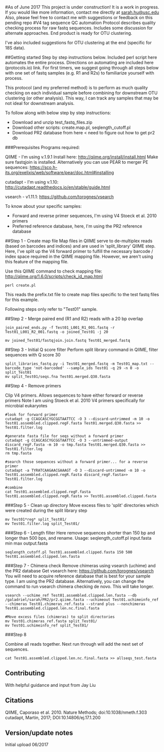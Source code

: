 #As of June 2017
This project is under construction! It is a work in progress. If you would like more information, contact me directly at sarah.hu@usc.edu
Also, please feel free to contact me with suggestions or feedback on this pending repo
#V4 tag sequence QC automation
Protocol describes quality checking process for raw fastq sequences. Includes some discussion for alternate approaches. End product is ready for OTU clustering.

I've also included suggestions for OTU clustering at the end (specific for 18S data).

##Getting started
Step by step instructions below. Included perl script here automates the entire process. Directions on automating are included here (protocols.io) link. For first timers, we suggest going through all steps below with one set of fastq samples (e.g. R1 and R2s) to familiarize yourself with process. 

This protocol (and my preferred method) is to perform as much quality checking on each individual sample before combining for downstream OTU clustering (or other analysis). This way, I can track any samples that may be not ideal for downstream analysis.

To follow along with below step by step instructions:
- Download and unzip test_fastq_files.zip
- Download other scripts: create.map.pl, seqlength_cutoff.pl
- Download PR2 database from here < need to figure out how to get pr2 db

###Prerequisites
Programs required:

QIIME - I'm using v.1.9.1
Install here: http://qiime.org/install/install.html
Make sure fastqjoin is installed. Alternatively you can use PEAR to merger PE sequences: https://sco.h-its.org/exelixis/web/software/pear/doc.html#installing

cutadapt - I'm using v.1.10: http://cutadapt.readthedocs.io/en/stable/guide.html

vsearch - v1.11.1: https://github.com/torognes/vsearch

To know about your specific samples:
- Forward and reverse primer sequences, I'm using V4 Stoeck et al. 2010 primers 
- Preferred reference database, here, I'm using the PR2 reference database

##Step 1 - Create map file
Map files in QIIME serve to de-multiplex reads (based on barcodes and indices) and are used in 'split_library' QIIME step. Here, I've split up the V4 forward primer to fulfill the necessary barcode / index space required in the QIIME mapping file. However, we aren't using this feature of the mapping file. 
 
Use this QIIME command to check mapping file:
http://qiime.org/1.6.0/scripts/check_id_map.html

```
perl create.pl
```
This reads the prefix.txt file to create map files specific to the test fastq files for this example.

Following steps only refer to "Test01" sample.


##Step 2 - Merge paired end (R1 and R2) reads with a 20 bp overlap

```
join_paired_ends.py -f Test01_L001_R1_001.fastq -r Test01_L001_R2_001.fastq -o joined_Test01 -j 20

mv joined_Test01/fastqjoin.join.fastq Test01_merged.fastq
```

##Step 3 - Initial Q score filter
Perform split library command in QIIME, filter sequences with Q score 30

```
split_libraries_fastq.py -i Test01_merged.fastq -m Test01_map.txt --barcode_type 'not-barcoded' --sample_ids Test01 -q 29 -n 0 -o split_Test01
mv split_Test01/seqs.fna Test01.merged.Q30.fasta
```

##Step 4 - Remove primers

Clip V4 primers. Allows sequences to have either forward or reverse primers 
Note I am using Stoeck et al. 2010 V4 primers specifically for microbial eukaryotes

```
#look for forward primer
cutadapt -g CCAGCASCYGCGGTAATTCC -O 3 --discard-untrimmed -m 10 -o Test01.assembled.clipped.regF.fasta Test01.merged.Q30.fasta >> Test01.filter.log

#generate fasta file for seqs without a forward primer
cutadapt -g CCAGCASCYGCGGTAATTCC -O 3 --untrimmed-output discard_regF.fasta -m 10 -o tmp.fasta Test01.merged.Q30.fasta >> Test01.filter.log
rm tmp.fasta

#search those sequences without a forward primer... for a reverse primer
cutadapt -a TYRATCAAGAACGAAAGT -O 3 --discard-untrimmed -m 10 -o Test01.assembled.clipped.regR.fasta discard_regF.fasta>> Test01.filter.log

#combine
cat Test01.assembled.clipped.regF.fasta Test01.assembled.clipped.regR.fasta >> Test01.assembled.clipped.fasta
```

###Step 5 - Clean up directory
Move excess files to 'split' directories which were created during the split library step
```
mv Test01*reg* split_Test01/
mv Test01.filter.log split_Test01/
```

###Step 6 - Length filter
Here remove sequences shorter than 150 bp and longer than 500 bps, and rename.
Usage: 
seqlength_cutoff.pl input.fasta min max output.fasta

```
seqlength_cutoff.pl Test01.assembled.clipped.fasta 150 500 Test01.assembled.clipped.len.fasta
```


###Step 7 - Chimera check 
Remove chimeras using vsearch (uchime) and the PR2 database
Get vsearch here: https://github.com/torognes/vsearch
You will need to acquire reference database that is best for your sample type. I am using the PR2 database. Alternatively, you can change the command to run vsearch chimera checking de novo. This will take longer.

```
vsearch --uchime_ref Test01.assembled.clipped.len.fasta --db /galadriel/sarah/PR2/pr2.qiime.fasta --uchimeout Test01.uchimeinfo_ref --chimeras Test01.chimeras_ref.fasta --strand plus --nonchimeras Test01.assembled.clipped.len.nc.final.fasta 

#Move excess files (chimeras) to split directories
mv Test01.chimeras_ref.fasta split_Test01/
mv Test01.uchimeinfo_ref split_Test01/

```

###Step 8

Combine all reads together. Next run through will add the next set of sequences.
 
```
cat Test01.assembled.clipped.len.nc.final.fasta >> allseqs_test.fasta
```

## Contributing
With helpful guidance and input from Jay Liu

## Citations
QIIME, Caporaso et al. 2010. Nature Methods; doi:10.1038/nmeth.f.303
cutadapt, Martin, 2017; DOI:10.14806/ej.17.1.200 

## Version/update notes
Initial upload 06/2017



